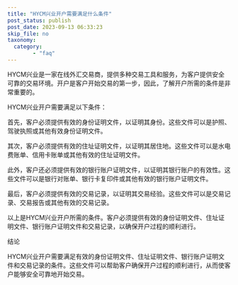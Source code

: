 ```yaml
---
title: "HYCM兴业开户需要满足什么条件"
post_status: publish
post_date: 2023-09-13 06:33:23
skip_file: no
taxonomy:
  category:
        - "faq"
---
```


HYCM兴业是一家在线外汇交易商，提供多种交易工具和服务，为客户提供安全可靠的交易环境。开户是客户开始交易的第一步，因此，了解开户所需的条件是非常重要的。

HYCM兴业开户需要满足以下条件：

首先，客户必须提供有效的身份证明文件，以证明其身份。这些文件可以是护照、驾驶执照或其他有效身份证明文件。

其次，客户必须提供有效的住址证明文件，以证明其居住地。这些文件可以是水电费账单、信用卡账单或其他有效的住址证明文件。

此外，客户还必须提供有效的银行账户证明文件，以证明其银行账户的有效性。这些文件可以是银行对账单、银行卡复印件或其他有效的银行账户证明文件。

最后，客户必须提供有效的交易记录，以证明其交易经验。这些文件可以是交易记录、交易报告或其他有效的交易记录。

以上是HYCM兴业开户所需的条件。客户必须提供有效的身份证明文件、住址证明文件、银行账户证明文件和交易记录，以确保开户过程的顺利进行。

结论

HYCM兴业开户需要满足有效的身份证明文件、住址证明文件、银行账户证明文件和交易记录的条件。这些文件可以帮助客户确保开户过程的顺利进行，从而使客户能够安全可靠地开始交易。
